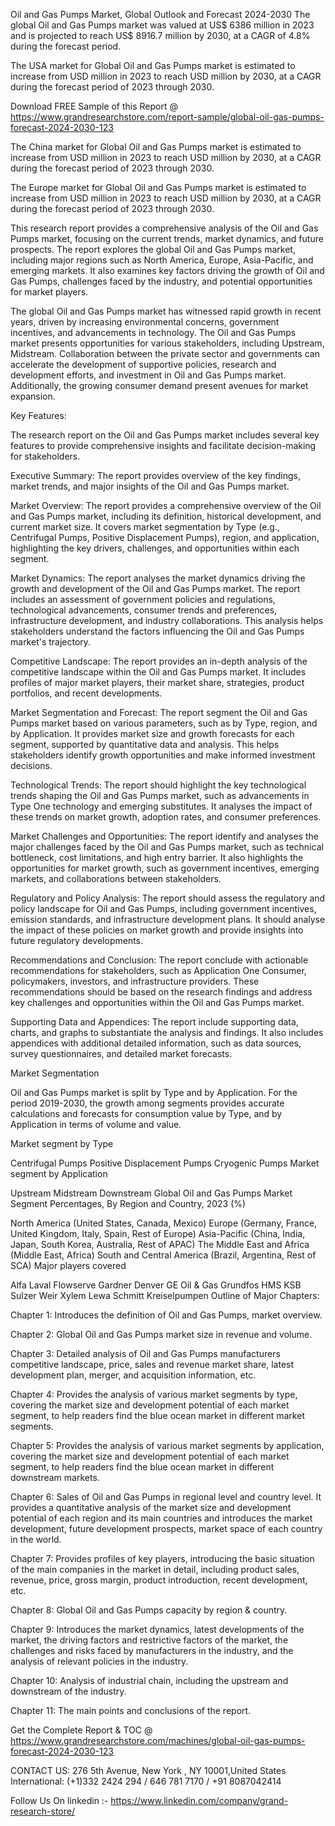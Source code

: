 Oil and Gas Pumps Market, Global Outlook and Forecast 2024-2030
The global Oil and Gas Pumps market was valued at US$ 6386 million in 2023 and is projected to reach US$ 8916.7 million by 2030, at a CAGR of 4.8% during the forecast period.

The USA market for Global Oil and Gas Pumps market is estimated to increase from USD million in 2023 to reach USD million by 2030, at a CAGR during the forecast period of 2023 through 2030.

Download FREE Sample of this Report @ https://www.grandresearchstore.com/report-sample/global-oil-gas-pumps-forecast-2024-2030-123

The China market for Global Oil and Gas Pumps market is estimated to increase from USD million in 2023 to reach USD million by 2030, at a CAGR during the forecast period of 2023 through 2030.

The Europe market for Global Oil and Gas Pumps market is estimated to increase from USD million in 2023 to reach USD million by 2030, at a CAGR during the forecast period of 2023 through 2030.

This research report provides a comprehensive analysis of the Oil and Gas Pumps market, focusing on the current trends, market dynamics, and future prospects. The report explores the global Oil and Gas Pumps market, including major regions such as North America, Europe, Asia-Pacific, and emerging markets. It also examines key factors driving the growth of Oil and Gas Pumps, challenges faced by the industry, and potential opportunities for market players.

The global Oil and Gas Pumps market has witnessed rapid growth in recent years, driven by increasing environmental concerns, government incentives, and advancements in technology. The Oil and Gas Pumps market presents opportunities for various stakeholders, including Upstream, Midstream. Collaboration between the private sector and governments can accelerate the development of supportive policies, research and development efforts, and investment in Oil and Gas Pumps market. Additionally, the growing consumer demand present avenues for market expansion.

Key Features:

The research report on the Oil and Gas Pumps market includes several key features to provide comprehensive insights and facilitate decision-making for stakeholders.

Executive Summary: The report provides overview of the key findings, market trends, and major insights of the Oil and Gas Pumps market.

Market Overview: The report provides a comprehensive overview of the Oil and Gas Pumps market, including its definition, historical development, and current market size. It covers market segmentation by Type (e.g., Centrifugal Pumps, Positive Displacement Pumps), region, and application, highlighting the key drivers, challenges, and opportunities within each segment.

Market Dynamics: The report analyses the market dynamics driving the growth and development of the Oil and Gas Pumps market. The report includes an assessment of government policies and regulations, technological advancements, consumer trends and preferences, infrastructure development, and industry collaborations. This analysis helps stakeholders understand the factors influencing the Oil and Gas Pumps market's trajectory.

Competitive Landscape: The report provides an in-depth analysis of the competitive landscape within the Oil and Gas Pumps market. It includes profiles of major market players, their market share, strategies, product portfolios, and recent developments.

Market Segmentation and Forecast: The report segment the Oil and Gas Pumps market based on various parameters, such as by Type, region, and by Application. It provides market size and growth forecasts for each segment, supported by quantitative data and analysis. This helps stakeholders identify growth opportunities and make informed investment decisions.

Technological Trends: The report should highlight the key technological trends shaping the Oil and Gas Pumps market, such as advancements in Type One technology and emerging substitutes. It analyses the impact of these trends on market growth, adoption rates, and consumer preferences.

Market Challenges and Opportunities: The report identify and analyses the major challenges faced by the Oil and Gas Pumps market, such as technical bottleneck, cost limitations, and high entry barrier. It also highlights the opportunities for market growth, such as government incentives, emerging markets, and collaborations between stakeholders.

Regulatory and Policy Analysis: The report should assess the regulatory and policy landscape for Oil and Gas Pumps, including government incentives, emission standards, and infrastructure development plans. It should analyse the impact of these policies on market growth and provide insights into future regulatory developments.

Recommendations and Conclusion: The report conclude with actionable recommendations for stakeholders, such as Application One Consumer, policymakers, investors, and infrastructure providers. These recommendations should be based on the research findings and address key challenges and opportunities within the Oil and Gas Pumps market.

Supporting Data and Appendices: The report include supporting data, charts, and graphs to substantiate the analysis and findings. It also includes appendices with additional detailed information, such as data sources, survey questionnaires, and detailed market forecasts.

Market Segmentation

Oil and Gas Pumps market is split by Type and by Application. For the period 2019-2030, the growth among segments provides accurate calculations and forecasts for consumption value by Type, and by Application in terms of volume and value.

Market segment by Type

Centrifugal Pumps
Positive Displacement Pumps
Cryogenic Pumps
Market segment by Application

Upstream
Midstream
Downstream
Global Oil and Gas Pumps Market Segment Percentages, By Region and Country, 2023 (%)

North America (United States, Canada, Mexico)
Europe (Germany, France, United Kingdom, Italy, Spain, Rest of Europe)
Asia-Pacific (China, India, Japan, South Korea, Australia, Rest of APAC)
The Middle East and Africa (Middle East, Africa)
South and Central America (Brazil, Argentina, Rest of SCA)
Major players covered

Alfa Laval
Flowserve
Gardner Denver
GE Oil & Gas
Grundfos
HMS
KSB
Sulzer
Weir
Xylem
Lewa
Schmitt Kreiselpumpen
Outline of Major Chapters:

Chapter 1: Introduces the definition of Oil and Gas Pumps, market overview.

Chapter 2: Global Oil and Gas Pumps market size in revenue and volume.

Chapter 3: Detailed analysis of Oil and Gas Pumps manufacturers competitive landscape, price, sales and revenue market share, latest development plan, merger, and acquisition information, etc.

Chapter 4: Provides the analysis of various market segments by type, covering the market size and development potential of each market segment, to help readers find the blue ocean market in different market segments.

Chapter 5: Provides the analysis of various market segments by application, covering the market size and development potential of each market segment, to help readers find the blue ocean market in different downstream markets.

Chapter 6: Sales of Oil and Gas Pumps in regional level and country level. It provides a quantitative analysis of the market size and development potential of each region and its main countries and introduces the market development, future development prospects, market space of each country in the world.

Chapter 7: Provides profiles of key players, introducing the basic situation of the main companies in the market in detail, including product sales, revenue, price, gross margin, product introduction, recent development, etc.

Chapter 8: Global Oil and Gas Pumps capacity by region & country.

Chapter 9: Introduces the market dynamics, latest developments of the market, the driving factors and restrictive factors of the market, the challenges and risks faced by manufacturers in the industry, and the analysis of relevant policies in the industry.

Chapter 10: Analysis of industrial chain, including the upstream and downstream of the industry.

Chapter 11: The main points and conclusions of the report.

Get the Complete Report & TOC @ https://www.grandresearchstore.com/machines/global-oil-gas-pumps-forecast-2024-2030-123

CONTACT US:
276 5th Avenue, New York , NY 10001,United States
International: (+1)332 2424 294 / 646 781 7170 / +91 8087042414

Follow Us On linkedin :- https://www.linkedin.com/company/grand-research-store/
